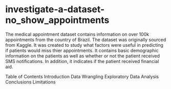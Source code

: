 # investigate-a-dataset-no_show_appointments
The medical appointment dataset contains information on over 100k appointments from the country of Brazil. The dataset was originally sourced from Kaggle. It was created to study what factors were useful in predicting if patients would miss thier appointments. It contains basic demographic information on the patients as well as whether or not the patient received SMS notifications. In addition, it indicates if the patient received financial aid.

Table of Contents
Introduction
Data Wrangling
Exploratory Data Analysis
Conclusions
Limitations
